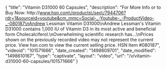 {
    "title": "Vitamin D31000  60 Capsules",
    "description": "For More Info or to Buy Now: http:\/\/www.hsn.com\/products\/seo\/7944706?rdr=1&sourceid=youtube&cm_mmc=Social-_-Youtube-_-ProductVideo-_-080187\nAndrew Lessman Vitamin D31000\nAndrew Lessman's Vitamin D31000 contains 1,000 IU of Vitamin D3 in its most active and beneficial form  Cholecalciferol.\nOverwhelming scientific research has...\nPrices shown on the previously recorded video may not represent the current price.  View hsn.com to view the current selling price. HSN Item #080187",
    "videoid": "101571666",
    "date_created": "1498609701",
    "date_modified": "1498610167",
    "type": "captivate",
    "layout": "video",
    "url": "\/v\/vitamin-d31000-60-capsules\/101571666"
}